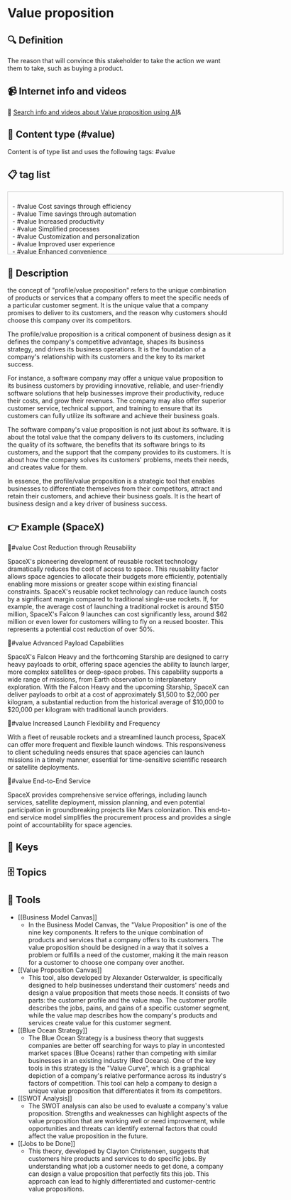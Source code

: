 
# Value proposition


## 🔍 Definition
The reason that will convince this stakeholder to take the action we want them to take, such as buying a product.


## 📹 Internet info and videos
🤖 [Search info and videos about Value proposition using AI](https://www.perplexity.ai/search?q=videos+about+Value+proposition:+The+reason+that+will+convince+this+stakeholder+to+perform+the+action+we+want+them+to+do,+such+as+buying+a+product.
)&

## 📰 Content type (#value)
Content is of type list and uses the following tags: #value



## 📋 tag list

<div style='max-height: 120px; overflow-y: auto; border: 1px solid #ccc; padding: 10px; width: 600px;'>
  <ul style='list-style-type: none; padding-left: 0;'>


<li>- #value  Cost savings through efficiency</li>
<li>- #value  Time savings through automation</li>
<li>- #value  Increased productivity</li>
<li>- #value  Simplified processes</li>
<li>- #value  Customization and personalization</li>
<li>- #value  Improved user experience</li>
<li>- #value  Enhanced convenience</li>
<li>- #value  Access to exclusive content or features</li>
<li>- #value  Better quality or performance</li>
<li>- #value  Risk reduction or mitigation</li>
<li>- #value  Security and data protection</li>
<li>- #value  Seamless integration with existing systems</li>
<li>- #value  Scalability and flexibility</li>
<li>- #value  Innovation and cutting-edge technology</li>
<li>- #value  Competitive pricing</li>
<li>- #value  Transparent pricing and billing</li>
<li>- #value  Expertise and industry knowledge</li>
<li>- #value  Proactive customer support</li>
<li>- #value  Fast and reliable customer service</li>
<li>- #value  Training and educational resources</li>
<li>- #value  Collaboration and teamwork tools</li>
<li>- #value  Real-time analytics and reporting</li>
<li>- #value  Predictive analytics and insights</li>
<li>- #value  Improved decision-making capabilities</li>
<li>- #value  Actionable recommendations</li>
<li>- #value  Streamlined communication and collaboration</li>
<li>- #value  Increased visibility and transparency</li>
<li>- #value  Social responsibility and sustainability</li>
<li>- #value  Accessibility and inclusivity</li>
<li>- #value  Gamification and engagement</li>
<li>- #value  A sense of community and belonging</li>
<li>- #value  Partnership opportunities</li>
<li>- #value  Continuous product updates and enhancements</li>
<li>- #value  Seamless onboarding process</li>
<li>- #value  Time-to-market acceleration</li>
<li>- #value  Increased revenue generation</li>
<li>- #value  Cost-effective advertising and marketing</li>
<li>- #value  Enhanced brand reputation</li>
<li>- #value  Strong network and industry connections</li>
<li>- #value  Access to a diverse marketplace</li>
<li>- #value  Easy-to-use interface and navigation</li>
<li>- #value  Cross-platform compatibility</li>
<li>- #value  Multilingual support</li>
<li>- #value  Offline accessibility</li>
<li>- #value  Collaborative problem-solving</li>
<li>- #value  Targeted marketing campaigns</li>
<li>- #value  Integration with popular tools and services</li>
<li>- #value  Access to a large user base or customer network</li>
<li>- #value  Early access to new features or beta testing</li>
<li>- #value  Frequent product updates based on user feedback</li>
<li>- #value  Reduced environmental footprint</li>
<li>- #value  Enhanced supply chain management</li>
<li>- #value  Integration with emerging technologies (e.g., AI, blockchain)</li>
<li>- #value  Seamless cross-channel customer experience</li>
<li>- #value  Enhanced data privacy and consent management</li>
<li>- #value  Compliant with industry regulations</li>
<li>- #value  Assistance with compliance and regulatory requirements</li>
<li>- #value  Real-time inventory management</li>
<li>- #value  Improved order fulfillment and logistics</li>
<li>- #value  Personalized recommendations and suggestions</li>
<li>- #value  Access to exclusive events or experiences</li>
<li>- #value  Integration with popular social media platforms</li>
<li>- #value  Enhanced project management capabilities</li>
<li>- #value  Improved team collaboration and communication</li>
<li>- #value  Reduced administrative overhead</li>
<li>- #value  Simplified financial management and reporting</li>
<li>- #value  Customizable reporting and analytics dashboards</li>
<li>- #value  Data visualization and storytelling capabilities</li>
<li>- #value  Improved customer retention and loyalty</li>
<li>- #value  Increased customer lifetime value</li>
<li>- #value  Reduced customer acquisition costs</li>
<li>- #value  Simplified subscription management</li>
<li>- #value  Enhanced data security and encryption</li>
<li>- #value  Seamless data migration and integration</li>
<li>- #value  Robust disaster recovery and backup solutions</li>
<li>- #value  Compliance with industry standards and regulations</li>
<li>- #value  Enhanced compliance and risk management</li>
<li>- #value  Improved employee engagement and satisfaction</li>
<li>- #value  Streamlined performance management and feedback</li>
<li>- #value  Efficient and accurate recruitment and onboarding processes</li>
<li>- #value  Enhanced predictive modeling and forecasting</li>
<li>- #value  Advanced data visualization and storytelling capabilities</li>
<li>- #value  Seamless cross-border transactions</li>
<li>- #value  Improved customer self-service options</li>
<li>- #value  Real-time tracking and delivery updates</li>
<li>- #value  Personalized loyalty programs and rewards</li>
<li>- #value  Access to a curated marketplace or exclusive products</li>
<li>- #value  Integrated project management and collaboration tools</li>
<li>- #value  Simplified compliance and audit processes</li>
<li>- #value  Enhanced customer data analytics and insights</li>
<li>- #value  Improved regulatory compliance and reporting</li>
<li>- #value  Seamless integration with third-party APIs</li>
<li>- #value  Centralized data management and synchronization</li>
<li>- #value  Access to a dedicated account manager or customer success team</li>
<li>- #value  On-demand professional services or consultations</li>
<li>- #value  Enhanced customer feedback and sentiment analysis</li>
<li>- #value  Streamlined employee onboarding and training</li>
<li>- #value  Integrated marketing automation and campaign management</li>
<li>- #value  AI-powered chatbots for customer support and engagement</li>
<li>- #value  Enhanced data governance and data quality management</li>
<li>- #value  Seamless integration with CRM systems</li>
<li>- #value  Customizable templates and workflows</li>
<li>- #value  Advanced inventory forecasting and management</li>
<li>- #value  Streamlined contract management and e-signatures</li>
<li>- #value  Enhanced risk assessment and mitigation strategies</li>
<li>- #value  Augmented reality (AR) or virtual reality (VR) experiences</li>
<li>- #value  Interactive and immersive customer presentations</li>
<li>- #value  Access to industry benchmarking and best practices</li>
<li>- #value  Integrated customer satisfaction surveys and feedback loops</li>
<li>- #value  Gamified learning and training programs</li>
<li>- #value  Enhanced compliance with accessibility standards</li>
<li>- #value  Simplified tax calculations and reporting</li>
<li>- #value  Seamless integration with popular payment gateways</li>
<li>- #value  Real-time sentiment analysis and social listening</li>
<li>- #value  Integrated customer journey mapping and optimization</li>
<li>- #value  Enhanced data privacy controls and consent management</li>
<li>- #value  Streamlined supplier management and collaboration</li>
<li>- #value  Intelligent content recommendation engines</li>
<li>- #value  Access to a network of industry experts and advisors</li>
<li>- #value  Improved energy efficiency and sustainability practices</li>
<li>- #value  Real-time monitoring and alerts for critical metrics</li>
<li>- #value  Seamless integration with project management tools</li>
<li>- #value  Advanced fraud detection and prevention measures</li>
<li>- #value  Interactive customer support and troubleshooting guides</li>
<li>- #value  Enhanced compliance with data protection regulations</li>
<li>- #value  Streamlined performance tracking and reporting</li>
<li>- #value  Integrated remote collaboration and communication tools</li>
<li>- #value  AI-powered personal assistants for productivity and organization</li>
<li>- #value  Seamless integration with email marketing platforms</li>
<li>- #value  Enhanced quality control and assurance processes</li>
<li>- #value  Real-time inventory tracking and management</li>
<li>- #value  Integrated customer feedback and review management</li>
<li>- #value  Automated lead generation and nurturing campaigns</li>
<li>- #value  Access to an extensive library of educational resources</li>
<li>- #value  Enhanced asset management and tracking capabilities</li>
<li>- #value  Integrated customer sentiment analysis and social media monitoring</li>
<li>- #value  Streamlined employee performance evaluations</li>
<li>- #value  AI-powered content creation and optimization tools</li>
<li>- #value  Integrated customer loyalty and referral programs</li>
<li>- #value  Simplified event management and ticketing solutions</li>

  </ul>
</div>

## 📖 Description
the concept of "profile/value proposition" refers to the unique combination of products or services that a company offers to meet the specific needs of a particular customer segment. It is the unique value that a company promises to deliver to its customers, and the reason why customers should choose this company over its competitors. 

The profile/value proposition is a critical component of business design as it defines the company's competitive advantage, shapes its business strategy, and drives its business operations. It is the foundation of a company's relationship with its customers and the key to its market success.

For instance, a software company may offer a unique value proposition to its business customers by providing innovative, reliable, and user-friendly software solutions that help businesses improve their productivity, reduce their costs, and grow their revenues. The company may also offer superior customer service, technical support, and training to ensure that its customers can fully utilize its software and achieve their business goals.

The software company's value proposition is not just about its software. It is about the total value that the company delivers to its customers, including the quality of its software, the benefits that its software brings to its customers, and the support that the company provides to its customers. It is about how the company solves its customers' problems, meets their needs, and creates value for them.

In essence, the profile/value proposition is a strategic tool that enables businesses to differentiate themselves from their competitors, attract and retain their customers, and achieve their business goals. It is the heart of business design and a key driver of business success.

## 👉 Example (SpaceX)

💎#value Cost Reduction through Reusability

SpaceX's pioneering development of reusable rocket technology dramatically reduces the cost of access to space. This reusability factor allows space agencies to allocate their budgets more efficiently, potentially enabling more missions or greater scope within existing financial constraints.
SpaceX's reusable rocket technology can reduce launch costs by a significant margin compared to traditional single-use rockets. If, for example, the average cost of launching a traditional rocket is around $150 million, SpaceX's Falcon 9 launches can cost significantly less, around $62 million or even lower for customers willing to fly on a reused booster. This represents a potential cost reduction of over 50%.

💎#value Advanced Payload Capabilities

SpaceX's Falcon Heavy and the forthcoming Starship are designed to carry heavy payloads to orbit, offering space agencies the ability to launch larger, more complex satellites or deep-space probes. This capability supports a wide range of missions, from Earth observation to interplanetary exploration.
With the Falcon Heavy and the upcoming Starship, SpaceX can deliver payloads to orbit at a cost of approximately $1,500 to $2,000 per kilogram, a substantial reduction from the historical average of $10,000 to $20,000 per kilogram with traditional launch providers.

💎#value Increased Launch Flexibility and Frequency

With a fleet of reusable rockets and a streamlined launch process, SpaceX can offer more frequent and flexible launch windows. This responsiveness to client scheduling needs ensures that space agencies can launch missions in a timely manner, essential for time-sensitive scientific research or satellite deployments.

💎#value End-to-End Service

SpaceX provides comprehensive service offerings, including launch services, satellite deployment, mission planning, and even potential participation in groundbreaking projects like Mars colonization. This end-to-end service model simplifies the procurement process and provides a single point of accountability for space agencies.

## 🔑 Keys



## 🗄️ Topics


## 🧰 Tools
- [[Business Model Canvas]]
  - In the Business Model Canvas, the "Value Proposition" is one of the nine key components. It refers to the unique combination of products and services that a company offers to its customers. The value proposition should be designed in a way that it solves a problem or fulfills a need of the customer, making it the main reason for a customer to choose one company over another.
- [[Value Proposition Canvas]]
  - This tool, also developed by Alexander Osterwalder, is specifically designed to help businesses understand their customers' needs and design a value proposition that meets those needs. It consists of two parts: the customer profile and the value map. The customer profile describes the jobs, pains, and gains of a specific customer segment, while the value map describes how the company's products and services create value for this customer segment.
- [[Blue Ocean Strategy]]
  - The Blue Ocean Strategy is a business theory that suggests companies are better off searching for ways to play in uncontested market spaces (Blue Oceans) rather than competing with similar businesses in an existing industry (Red Oceans). One of the key tools in this strategy is the "Value Curve", which is a graphical depiction of a company's relative performance across its industry's factors of competition. This tool can help a company to design a unique value proposition that differentiates it from its competitors.
- [[SWOT Analysis]]
  - The SWOT analysis can also be used to evaluate a company's value proposition. Strengths and weaknesses can highlight aspects of the value proposition that are working well or need improvement, while opportunities and threats can identify external factors that could affect the value proposition in the future.
- [[Jobs to be Done]]
  - This theory, developed by Clayton Christensen, suggests that customers hire products and services to do specific jobs. By understanding what job a customer needs to get done, a company can design a value proposition that perfectly fits this job. This approach can lead to highly differentiated and customer-centric value propositions.
